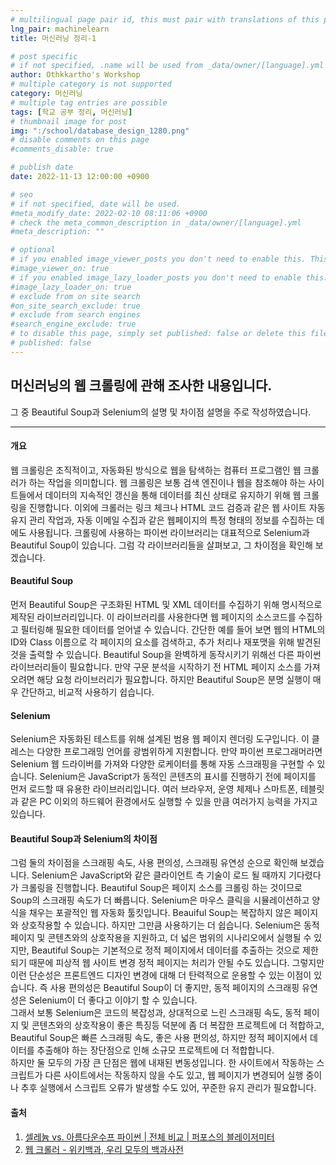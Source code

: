 ```yaml
---
# multilingual page pair id, this must pair with translations of this page. (This name must be unique)
lng_pair: machinelearn
title: 머신러닝 정리-1

# post specific
# if not specified, .name will be used from _data/owner/[language].yml
author: Othkkartho's Workshop
# multiple category is not supported
category: 머신러닝
# multiple tag entries are possible
tags: [학교 공부 정리, 머신러닝]
# thumbnail image for post
img: ":/school/database_design_1280.png"
# disable comments on this page
#comments_disable: true

# publish date
date: 2022-11-13 12:00:00 +0900

# seo
# if not specified, date will be used.
#meta_modify_date: 2022-02-10 08:11:06 +0900
# check the meta_common_description in _data/owner/[language].yml
#meta_description: ""

# optional
# if you enabled image_viewer_posts you don't need to enable this. This is only if image_viewer_posts = false
#image_viewer_on: true
# if you enabled image_lazy_loader_posts you don't need to enable this. This is only if image_lazy_loader_posts = false
#image_lazy_loader_on: true
# exclude from on site search
#on_site_search_exclude: true
# exclude from search engines
#search_engine_exclude: true
# to disable this page, simply set published: false or delete this file
# published: false
---
```


<!-- outline-start -->

머신러닝의 웹 크롤링에 관해 조사한 내용입니다.
-----------------------------------------------------------

그 중 Beautiful Soup과 Selenium의 설명 및 차이점 설명을 주로 작성하였습니다.

***

<!-- outline-end -->

#### 개요
 웹 크롤링은 조직적이고, 자동화된 방식으로 웹을 탐색하는 컴퓨터 프로그램인 웹 크롤러가 하는 작업을 의미합니다. 웹 크롤링은 보통 검색 엔진이나 웹을 참조해야 하는 사이트들에서 데이터의 지속적인 갱신을 통해 데이터를 최신 상태로 유지하기 위해 웹 크롤링을 진행합니다. 이외에 크롤러는 링크 체크나 HTML 코드 검증과 같은 웹 사이트 자동 유지 관리 작업과, 자동 이메일 수집과 같은 웹페이지의 특정 형태의 정보를 수집하는 데에도 사용됩니다. 크롤링에 사용하는 파이썬 라이브러리는 대표적으로 Selenium과 Beautiful Soup이 있습니다. 그럼 각 라이브러리들을 살펴보고, 그 차이점을 확인해 보겠습니다.

#### Beautiful Soup
 먼저 Beautiful Soup은 구조화된 HTML 및 XML 데이터를 수집하기 위해 명시적으로 제작된 라이브러리입니다. 이 라이브러리를 사용한다면 웹 페이지의 소스코드를 수집하고 필터링해 필요한 데이터를 얻어낼 수 있습니다. 간단한 예를 들어 보면 웹의 HTML의 ID와 Class 이름으로 각 페이지의 요소를 검색하고, 추가 처리나 재포맷을 위해 발견된 것을 출력할 수 있습니다. Beautiful Soup을 완벽하게 동작시키기 위해선 다른 파이썬 라이브러리들이 필요합니다. 만약 구문 분석을 시작하기 전 HTML 페이지 소스를 가져오려면 해당 요청 라이브러리가 필요합니다. 하지만 Beautiful Soup은 분명 실행이 매우 간단하고, 비교적 사용하기 쉽습니다.

#### Selenium
 Selenium은 자동화된 테스트를 위해 설계된 범용 웹 페이지 렌더링 도구입니다. 이 클레스는 다양한 프로그래밍 언어를 광범위하게 지원합니다. 만약 파이썬 프로그래머라면 Selenium 웹 드라이버를 가져와 다양한 로케이터를 통해 자동 스크래핑을 구현할 수 있습니다. Selenium은 JavaScript가 동적인 콘텐츠의 표시를 진행하기 전에 페이지를 먼저 로드할 때 유용한 라이브러리입니다. 여러 브라우저, 운영 체제나 스마트폰, 테블릿과 같은 PC 이외의 하드웨어 환경에서도 실행할 수 있을 만큼 여러가지 능력을 가지고 있습니다.

#### Beautiful Soup과 Selenium의 차이점
 그럼 둘의 차이점을 스크래핑 속도, 사용 편의성, 스크래핑 유연성 순으로 확인해 보겠습니다. Selenium은 JavaScript와 같은 클라이언트 측 기술이 로드 될 때까지 기다렸다가 크롤링을 진행합니다. Beautiful Soup은 페이지 소스를 크롤링 하는 것이므로 Soup의 스크래핑 속도가 더 빠릅니다. Selenium은 마우스 클릭을 시뮬레이션하고 양식을 채우는 포괄적인 웹 자동화 툴킷입니다. Beauiful Soup는 복잡하지 않은 페이지와 상호작용할 수 있습니다. 하지만 그만큼 사용하기는 더 쉽습니다. Selenium은 동적 페이지 및 콘텐츠와의 상호작용을 지원하고, 더 넓은 범위의 시나리오에서 실행될 수 있지만, Beautiful Soup는 기본적으로 정적 페이지에서 데이터를 추출하는 것으로 제한되기 때문에 피상적 웹 사이트 변경 정적 페이지는 처리가 안될 수도 있습니다. 그렇지만 이런 단순성은 프론트엔드 디자인 변경에 대해 더 탄력적으로 운용할 수 있는 이점이 있습니다. 즉 사용 편의성은 Beautiful Soup이 더 좋지만, 동적 페이지의 스크래핑 유연성은 Selenium이 더 좋다고 이야기 할 수 있습니다.    <br>
 그래서 보통 Selenium은 코드의 복잡성과, 상대적으로 느린 스크래핑 속도, 동적 페이지 및 콘텐츠와의 상호작용이 좋은 특징등 덕분에 좀 더 복잡한 프로젝트에 더 적합하고, Beautiful Soup은 빠른 스크래핑 속도, 좋은 사용 편의성, 하지만 정적 페이지에서 데이터를 추출해야 하는 장단점으로 인해 소규모 프로젝트에 더 적합합니다.   <br>
 하지만 둘 모두의 가장 큰 단점은 웹에 내재된 변동성입니다. 한 사이트에서 작동하는 스크립트가 다른 사이트에서는 작동하지 않을 수도 있고, 웹 페이지가 변경되어 실행 중이나 추후 실행에서 스크립트 오류가 발생할 수도 있어, 꾸준한 유지 관리가 필요합니다.

#### 출처
1. [셀레늄 vs. 아름다운수프 파이썬 | 전체 비교 | 퍼포스의 블레이저미터](https://www.blazemeter.com/blog/selenium-vs-beautiful-soup-python#what)
2. [웹 크롤러 - 위키백과, 우리 모두의 백과사전](https://ko.wikipedia.org/wiki/%EC%9B%B9_%ED%81%AC%EB%A1%A4%EB%9F%AC)